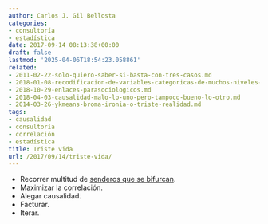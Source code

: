 ```yaml
---
author: Carlos J. Gil Bellosta
categories:
- consultoría
- estadística
date: 2017-09-14 08:13:38+00:00
draft: false
lastmod: '2025-04-06T18:54:23.058861'
related:
- 2011-02-22-solo-quiero-saber-si-basta-con-tres-casos.md
- 2018-01-08-recodificacion-de-variables-categoricas-de-muchos-niveles-ayuda.md
- 2018-10-29-enlaces-parasociologicos.md
- 2018-04-03-causalidad-malo-lo-uno-pero-tampoco-bueno-lo-otro.md
- 2014-03-26-ykmeans-broma-ironia-o-triste-realidad.md
tags:
- causalidad
- consultoría
- correlación
- estadística
title: Triste vida
url: /2017/09/14/triste-vida/
---
```


* Recorrer multitud de [senderos que se bifurcan](https://www.datanalytics.com/2016/04/11/y-viene-del-espanol-tu/).
* Maximizar la correlación.
* Alegar causalidad.
* Facturar.
* Iterar.